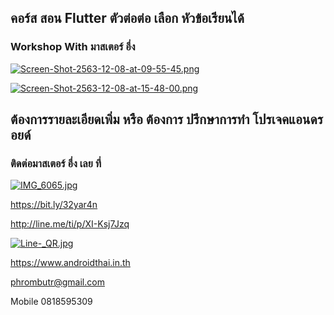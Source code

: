 ##  คอร์ส สอน Flutter ตัวต่อต่อ เลือก หัวข้อเรียนได้
### Workshop With มาสเตอร์ อึ่ง

[![Screen-Shot-2563-12-08-at-09-55-45.png](https://i.postimg.cc/cChs3461/Screen-Shot-2563-12-08-at-09-55-45.png)](https://postimg.cc/Zv9ttmrX)

[![Screen-Shot-2563-12-08-at-15-48-00.png](https://i.postimg.cc/6QZt0hTm/Screen-Shot-2563-12-08-at-15-48-00.png)](https://postimg.cc/qtpPByss)

## ต้องการรายละเอียดเพิ่ม หรือ ต้องการ ปรึกษาการทำ โปรเจคแอนดรอยด์
### ติดต่อมาสเตอร์ อึ่ง เลย ที่

[![IMG_6065.jpg](https://s26.postimg.cc/kajrs6fbt/IMG_6065.jpg)](https://postimg.cc/image/7j5llo5jp/)

https://bit.ly/32yar4n

http://line.me/ti/p/XI-Ksj7Jzq

[![Line-_QR.jpg](https://s26.postimg.cc/dwuoozv15/Line-_QR.jpg)](https://postimg.cc/image/mrvizijth/)

https://www.androidthai.in.th

phrombutr@gmail.com

Mobile 0818595309
